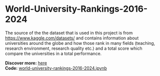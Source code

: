# World-University-Rankings-2016-2024

The source of the the dataset that is used in this project is from https://www.kaggle.com/datasets/ and contains information about universities around the globe and how those rank in many fields (teaching, research environment, research quality etc.) and a total score which compare the universities in a total performance. 

**Discover more:** [here](https://grigoriaangelou.github.io/World-University-Rankings-2016-2024/) <br>
**Code:** [world-university-rankings-2016-2024.ipynb](https://github.com/GrigoriaAngelou/World-University-Rankings-2016-2024/blob/c1639e242181bed7933dcb77992fc163d00a3c5d/world-university-rankings-2016-2024.ipynb)

